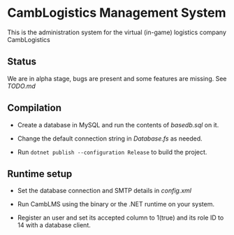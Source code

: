 # CambLogistics Management System
This is the administration system for the virtual (in-game) logistics company CambLogistics
## Status
We are in alpha stage, bugs are present and some features are missing. See *TODO.md*
## Compilation
- Create a database in MySQL and run the contents of *basedb.sql* on it.

- Change the default connection string in *Database.fs* as needed.

- Run `dotnet publish --configuration Release` to build the project.
## Runtime setup
- Set the database connection and SMTP details in *config.xml*

- Run CambLMS using the binary or the .NET runtime on your system.

- Register an user and set its accepted column to 1(true) and its role ID to 14 with a database client.